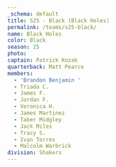 ```yaml
---
_schema: default
title: S25 - Black (Black Holes)
permalink: /teams/s25-black/
name: Black Holes
color: Black
season: 25
photo:
captain: Patrick Kozak
quarterback: Matt Pearce
members:
  - 'Brandon Benjamin '
  - Triada C.
  - James F.
  - Jordan F.
  - Veronica H.
  - James Martinez
  - Taber Midgley
  - Jack Miles
  - Tracy S.
  - Ivan Torres
  - Malcolm Warbrick
division: Shakers
---
```

